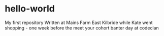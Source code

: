 # hello-world
My first repository
Written at Mains Farm East Kilbride while Kate went shopping - one week before the meet your cohort banter day at codeclan
